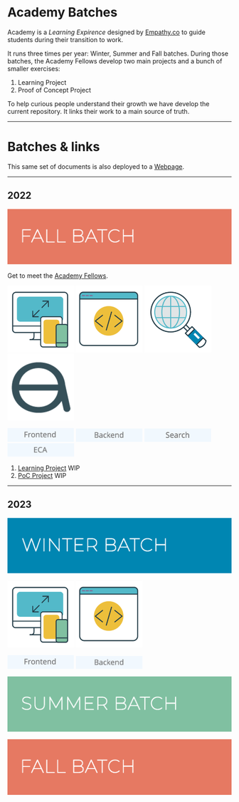 # Academy Batches
Academy is a *Learning Expirence* designed by [Empathy.co](https://empathy.co/) to guide students during their transition to work.

It runs three times per year: Winter, Summer and Fall batches. During those batches, the Academy Fellows develop two main projects and a bunch of smaller exercises:

1. Learning Project
2. Proof of Concept Project

To help curious people understand their growth we have develop the current repository. It links their work to a main source of truth.

<hr>

# Batches & links

This same set of documents is also deployed to a [Webpage](https://empathyco.github.io/academy-batches/).


<hr>


## 2022
[<img class="batch" src="https://github.com/empathyco/academy-batches/blob/main/assets/img/fall-batch.png?raw=true" alt="Fall Batch 22"/>](Path/batch_fall2022/blog/fellows.md)


Get to meet the [Academy Fellows](Path/batch_fall2022/blog/fellows.md)\.

[<img class="icons_path" src="https://github.com/empathyco/academy-batches/blob/main/assets/img/front.png?raw=true" alt="Frontend" width="150px"/>](Path/batch_fall2022/blog/front.md)
[<img class="icons_path" src="https://github.com/empathyco/academy-batches/blob/main/assets/img/back.png?raw=true" alt="Backend" width="150px"/>](Path/batch_fall2022/blog/backAndSearch.md)
[<img class="icons_path" src="https://github.com/empathyco/academy-batches/blob/main/assets/img/search.png?raw=true" alt="Search" width="150px"/>](Path/batch_fall2022/blog/backAndSearch.md)
[<img class="icons_path" src="https://github.com/empathyco/academy-batches/blob/main/assets/img/eca.png?raw=true" alt="ECA" width="150px"/>](Path/batch_fall2022/blog/eca.md)

[<img class="text_path" src="https://github.com/empathyco/academy-batches/blob/main/assets/img/FrontEnd.png?raw=true" alt="frontend" width="150px"/>](Path/batch_fall2022/blog/front.md)
[<img class="text_path" src="https://github.com/empathyco/academy-batches/blob/main/assets/img/Backend.png?raw=true" alt="backend" width="150px"/>](Path/batch_fall2022/blog/backAndSearch.md)
[<img class="text_path" src="https://github.com/empathyco/academy-batches/blob/main/assets/img/Search_text.png?raw=true" alt="search" width="150px"/>](Path/batch_fall2022/blog/backAndSearch.md)
[<img class="text_path" src="https://github.com/empathyco/academy-batches/blob/main/assets/img/ECA_text.png?raw=true" alt="ECA" width="150px"/>](Path/batch_fall2022/blog/ECA.md)


1. [Learning Project](https://github.com/repolink) WIP
2. [PoC Project](https://github.com/repolink) WIP


<hr>

## 2023

[<img class="batch" alt="image" src="https://github.com/empathyco/academy-batches/blob/main/assets/img/winter-batch.png?raw=true">](Path/batch_winter2023/blog/fellows.md)

[<img class="icons_path" src="https://github.com/empathyco/academy-batches/blob/main/assets/img/front.png?raw=true" alt="Frontend" width="150px"/>](Path/batch_winter2023/blog/front.md)
[<img class="icons_path" src="https://github.com/empathyco/academy-batches/blob/main/assets/img/back.png?raw=true" alt="Backend" width="150px"/>](Path/batch_winter2023/blog/back.md)


[<img class="text_path" src="https://github.com/empathyco/academy-batches/blob/main/assets/img/FrontEnd.png?raw=true" alt="frontend" width="150px"/>](Path/batch_winter2023/blog/front.md)
[<img class="text_path" src="https://github.com/empathyco/academy-batches/blob/main/assets/img/Backend.png?raw=true" alt="backend" width="150px"/>](Path/batch_winter2023/blog/back.md)


[<img class="batch" src="https://github.com/empathyco/academy-batches/blob/main/assets/img/summer-batch.png?raw=true" alt="Summer Batch 23"/>](Path/batch_fall2022/blog/fellows.md)

[<img class="batch" src="https://github.com/empathyco/academy-batches/blob/main/assets/img/fall-batch.png?raw=true" alt="Fall Batch 23"/>](Path/batch_fall2022/blog/fellows.md)


